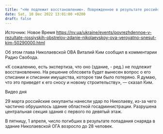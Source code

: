 ```yaml
---
title: "«Не подлежит восстановлению». Поврежденное в результате российских обстрелов здание Николаевской ОГА, вероятно, снесут — Ким"
date: Sat, 10 Dec 2022 13:01:00 +0200
draft: false
---
```

Источник: Новое Время https://nv.ua/ukraine/events/povrezhdennoe-v-rezultate-rossiyskih-obstrelov-zdanie-nikolaevskoy-ova-veroyatno-snesut-kim-50290000.html


Об этом глава Николаевской ОВА Виталий Ким сообщил в комментарии Радио Свобода.

«К сожалению, есть экспертиза, что оно (здание, - ред.) не подлежит восстановлению. На решение облсовета будет вынесен вопрос о его списании и списании имущества, которое там было потеряно. Я думаю, что это приведет к его сносу и новому строительству», — сказал Ким.

 Видео дня   

29 марта российские оккупанты нанесли удар по Николаеву, из-за чего частично обрушилось здание областной госадминистрации. Разрушена центральная секция здания с первого по девятый этаж.

 В пятницу, 1 апреля, число погибших в результате попадания снаряда в здание Николаевской ОГА возросло до 28 человек.
